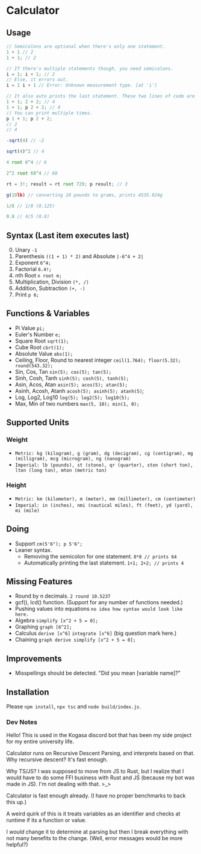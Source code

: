 # Calculator

## Usage
```js
// Semicolons are optional when there's only one statement.
1 + 1 // 2
1 + 1; // 2

// If there's multiple statements though, you need semicolons.
i = 1; i + 1; // 2
// Else, it errors out.
i = 1 i + 1 // Error: Unknown measurement type. [at 'i']

// It also auto prints the last statement. These two lines of code are the same.
1 + 1; 2 + 2; // 4
1 + 1; p 2 + 2; // 4
// You can print multiple times.
p 1 + 1; p 2 + 2;
// 2
// 4

-sqrt(4) // -2

sqrt(4)^2 // 4

4 root 6^4 // 6

2^2 root 68^4 // 68

rt = 3!; result = rt root 729; p result; // 3

g(10lb) // converting 10 pounds to grams, prints 4535.924g

1/8 // 1/8 (0.125)

0.8 // 4/5 (0.8)
```

## Syntax (Last item executes last)
0. Unary `-1`
1. Parenthesis `((1 + 1) * 2)` and Absolute `|-6^4 + 2|`
2. Exponent `6^4;`
3. Factorial `6.4!;`
4. nth Root `n root m;`
5. Multiplication, Division `(*, /)`
6. Addition, Subtraction `(+, -)`
7. Print `p 6;`

## Functions & Variables
- Pi Value `pi;`
- Euler's Number `e;`
- Square Root `sqrt(1);`
- Cube Root `cbrt(1);`
- Absolute Value `abs(1);`
- Ceiling, Floor, Round to nearest integer `ceil(1.764); floor(5.32); round(543.32);`
- Sin, Cos, Tan `sin(5); cos(5); tan(5);`
- Sinh, Cosh, Tanh `sinh(5); cosh(5), tanh(5);`
- Asin, Acos, Atan `asin(5); acos(5); atan(5);`
- Asinh, Acosh, Atanh `acosh(5); asinh(5); atanh(5)`;
- Log, Log2, Log10 `log(5); log2(5); log10(5);`
- Max, Min of two numbers `max(5, 10); min(1, 0);`

## Supported Units
### Weight
- `Metric: kg (kilogram), g (gram), dg (decigram), cg (centigram), mg (milligram), mcg (microgram), ng (nanogram)`
- `Imperial: lb (pounds), st (stone), qr (quarter), ston (short ton), lton (long ton), mton (metric ton)`
### Height
- `Metric: km (kilometer), m (meter), mm (millimeter), cm (centimeter)`
- `Imperial: in (inches), nmi (nautical miles), ft (feet), yd (yard), mi (mile)`

## Doing
- Support `cm(5'6"); p 5'6";`
- Leaner syntax. 
    - Removing the semicolon for one statement. `8*8 // prints 64`
    - Automatically printing the last statement. `1+1; 2+2; // prints 4`

## Missing Features
- Round by n decimals. `2 round 10.5237`
- gcf(), lcd() function. (Support for any number of functions needed.)
- Pushing values into equations `no idea how syntax would look like here.`
- Algebra `simplify [x^2 + 5 = 0];`
- Graphing `graph [6^2];`
- Calculus `derive [x^6]` `integrate [x^6]` (big question mark here.)
- Chaining `graph derive simplify [x^2 + 5 = 0];`

## Improvements
- Misspellings should be detected. "Did you mean [variable name]?"

## Installation
Please `npm install`, `npx tsc` and `node build/index.js`.

### Dev Notes
Hello! This is used in the Kogasa discord bot that has been my side project
for my entire university life.

Calculator runs on Recursive Descent Parsing, and interprets based on that.
Why recursive descent? It's fast enough.

Why TS/JS? I was supposed to move from JS to Rust, but I realize that I would have to
do some FFI business with Rust and JS (because my bot was made in JS). 
I'm not dealing with that. >_>

Calculator is fast enough already. (I have no proper benchmarks to back this up.)


A weird quirk of this is it treats variables as an identifier and checks at runtime if its a function or value.

I *would* change it to determine at parsing but then I break everything with not many benefits to the change.
(Well, error messages would be more helpful?)
